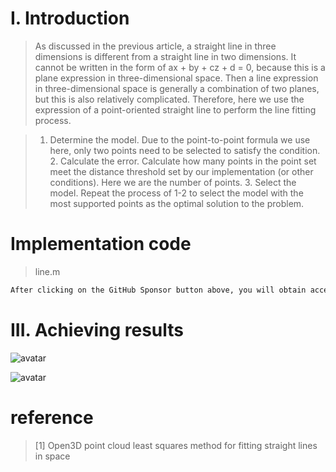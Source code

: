 #  I. Introduction 

>  As discussed in the previous article, a straight line in three dimensions is different from a straight line in two dimensions. It cannot be written in the form of ax + by + cz + d = 0, because this is a plane expression in three-dimensional space. Then a line expression in three-dimensional space is generally a combination of two planes, but this is also relatively complicated. Therefore, here we use the expression of a point-oriented straight line to perform the line fitting process. 

>  1. Determine the model. Due to the point-to-point formula we use here, only two points need to be selected to satisfy the condition. 2. Calculate the error. Calculate how many points in the point set meet the distance threshold set by our implementation (or other conditions). Here we are the number of points. 3. Select the model. Repeat the process of 1-2 to select the model with the most supported points as the optimal solution to the problem. 

#  Implementation code 

>  line.m 

 ```python  
After clicking on the GitHub Sponsor button above, you will obtain access permissions to my private code repository ( https://github.com/slowlon/my_code_bar ) to view this blog code. By searching the code number of this blog, you can find the code you need, code number is: 20240203095740938
 ```  
#  III. Achieving results 

![avatar]( be3f3c45525f4e268144ee7979d76475.png) 

 ![avatar]( 0055d7f5aa334f08a9e1be742e1a44a5.png) 

#  reference 

>  [1] Open3D point cloud least squares method for fitting straight lines in space 

